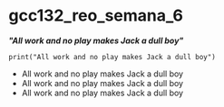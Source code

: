 # gcc132_reo_semana_6

***"All work and no play makes Jack a dull boy"***

`
print("All work and no play makes Jack a dull boy")
`

* All work and no play makes Jack a dull boy
* All work and no play makes Jack a dull boy
* All work and no play makes Jack a dull boy
